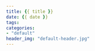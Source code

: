 ```yaml
---
title: {{ title }}
date: {{ date }}
tags:
categories: 
- "default"
header_img: "default-header.jpg"
---
```

